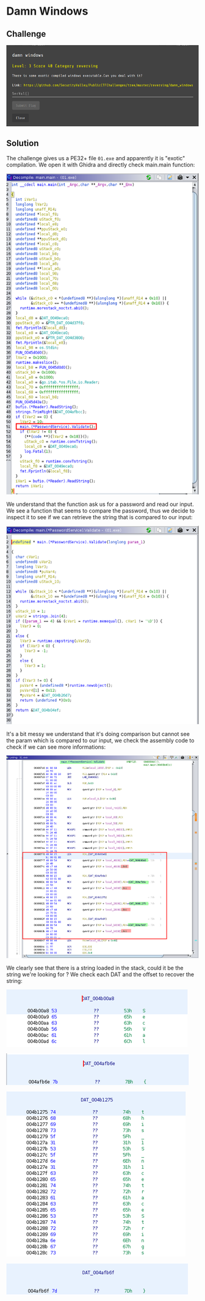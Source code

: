 # Damn Windows

## Challenge

![](../images/damn-windows.png)

## Solution

The challenge gives us a PE32+ file `01.exe` and apparently it is "exotic" compilation. We open it with Ghidra and directly check main.main function:

![](../images/damn-windows2.png)

We understand that the function ask us for a password and read our input. We see a function that seems to compare the password, thus we decide to inspect it to see if we can retrieve the string that is compared to our input:

![](../images/damn-windows3.png)

It's a bit messy we understand that it's doing comparison but cannot see the param which is compared to our input, we check the assembly code to check if we can see more informations:

![](../images/damn-windows4.png)

We clearly see that there is a string loaded in the stack, could it be the string we're looking for ? We check each DAT and the offset to recover the string:

![](../images/damn-windows5.png)

![](../images/damn-windows6.png)

![](../images/damn-windows7.png)

![](../images/damn-windows8.png)

